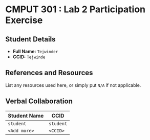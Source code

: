 # CMPUT 301 : Lab 2 Participation Exercise

## Student Details

- **Full Name:** `Tejwinder`
- **CCID:** `Tejwinde`

## References and Resources

List any resources used here, or simply put `N/A` if not applicable.

## Verbal Collaboration

| Student Name | CCID      |
| ------------ | --------- |
| `student`    | `student` |
| `<Add more>` | `<CCID>`  |
